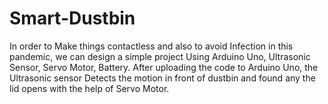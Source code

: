 # Smart-Dustbin
In order to Make things contactless and also to avoid 
Infection in this pandemic, we can design a simple project
Using Arduino Uno, Ultrasonic Sensor, Servo Motor, Battery. 
After uploading the code to Arduino Uno, the Ultrasonic sensor
Detects the motion in front of dustbin and found any the lid opens
with the help of Servo Motor. 
